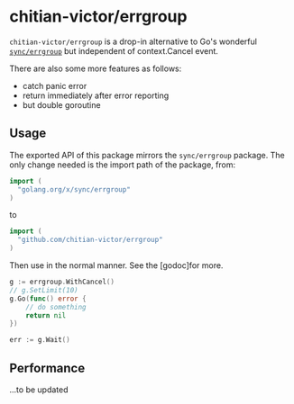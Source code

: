 # chitian-victor/errgroup
`chitian-victor/errgroup` is a drop-in alternative to Go's wonderful
[`sync/errgroup`](https://pkg.go.dev/golang.org/x/sync/errgroup) but
independent of context.Cancel event. 

There are also some more features as follows:
- catch panic error
- return immediately after error reporting
- but double goroutine

## Usage
The exported API of this package mirrors the `sync/errgroup` package.
The only change needed is the import path of the package, from:
```go
import (
  "golang.org/x/sync/errgroup"
)
```

to

```go
import (
  "github.com/chitian-victor/errgroup"
)
```
Then use in the normal manner. See the [godoc]for more.

```go
g := errgroup.WithCancel()
// g.SetLimit(10)
g.Go(func() error {
    // do something
    return nil
})

err := g.Wait()
```
## Performance
...to be updated
